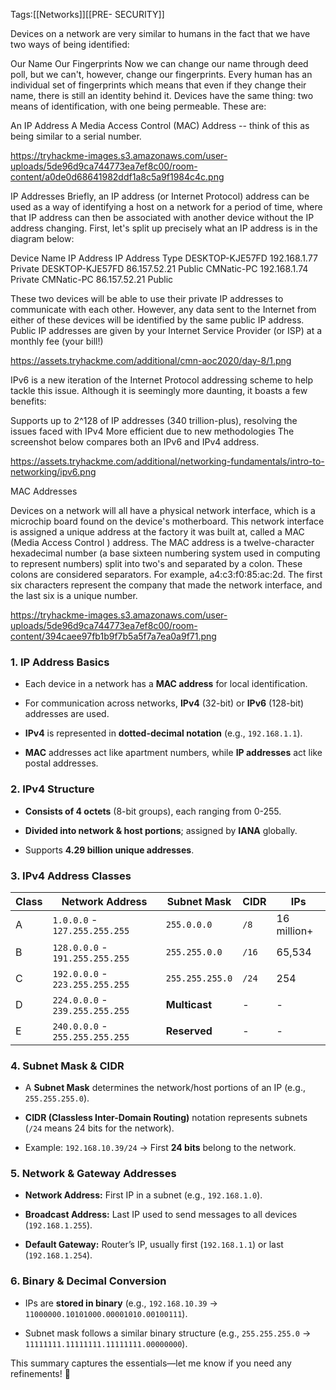 Tags:[[Networks]][[PRE- SECURITY]]

Devices on a network are very similar to humans in the fact that we have two ways of being identified:

Our Name
Our Fingerprints
Now we can change our name through deed poll, but we can't, however, change our fingerprints. Every human has an individual set of fingerprints which means that even if they change their name, there is still an identity behind it. Devices have the same thing: two means of identification, with one being permeable. These are:

An IP Address
A Media Access Control (MAC) Address -- think of this as being similar to a serial number.

https://tryhackme-images.s3.amazonaws.com/user-uploads/5de96d9ca744773ea7ef8c00/room-content/a0de0d68641982ddf1a8c5a9f1984c4c.png

IP Addresses
Briefly, an IP address (or Internet Protocol) address can be used as a way of identifying a host on a network for a period of time, where that IP address can then be associated with another device without the IP address changing. First, let's split up precisely what an IP address is in the diagram below:



Device Name	IP Address	IP Address Type
DESKTOP-KJE57FD	192.168.1.77	Private
DESKTOP-KJE57FD	86.157.52.21	Public
CMNatic-PC	192.168.1.74	Private
CMNatic-PC	86.157.52.21	Public

These two devices will be able to use their private IP addresses to communicate with each other. However, any data sent to the Internet from either of these devices will be identified by the same public IP address. Public IP addresses are given by your Internet Service Provider (or ISP) at a monthly fee (your bill!)

https://assets.tryhackme.com/additional/cmn-aoc2020/day-8/1.png

IPv6 is a new iteration of the Internet Protocol addressing scheme to help tackle this issue. Although it is seemingly more daunting, it boasts a few benefits:

Supports up to 2^128 of IP addresses (340 trillion-plus), resolving the issues faced with IPv4
More efficient due to new methodologies
The screenshot below compares both an IPv6 and IPv4 address.

https://assets.tryhackme.com/additional/networking-fundamentals/intro-to-networking/ipv6.png

MAC Addresses

Devices on a network will all have a physical network interface, which is a microchip board found on the device's motherboard. This network interface is assigned a unique address at the factory it was built at, called a MAC (Media Access Control ) address. The MAC address is a twelve-character hexadecimal number (a base sixteen numbering system used in computing to represent numbers) split into two's and separated by a colon. These colons are considered separators. For example, a4:c3:f0:85:ac:2d. The first six characters represent the company that made the network interface, and the last six is a unique number.

https://tryhackme-images.s3.amazonaws.com/user-uploads/5de96d9ca744773ea7ef8c00/room-content/394caee97fb1b9f7b5a5f7a7ea0a9f71.png

### **1. IP Address Basics**

- Each device in a network has a **MAC address** for local identification.
    
- For communication across networks, **IPv4** (32-bit) or **IPv6** (128-bit) addresses are used.
    
- **IPv4** is represented in **dotted-decimal notation** (e.g., `192.168.1.1`).
    
- **MAC** addresses act like apartment numbers, while **IP addresses** act like postal addresses.
    

### **2. IPv4 Structure**

- **Consists of 4 octets** (8-bit groups), each ranging from 0-255.
    
- **Divided into network & host portions**; assigned by **IANA** globally.
    
- Supports **4.29 billion unique addresses**.
    

### **3. IPv4 Address Classes**

| **Class** | **Network Address**             | **Subnet Mask** | **CIDR** | **IPs**     |
| --------- | ------------------------------- | --------------- | -------- | ----------- |
| A         | `1.0.0.0` - `127.255.255.255`   | `255.0.0.0`     | `/8`     | 16 million+ |
| B         | `128.0.0.0` - `191.255.255.255` | `255.255.0.0`   | `/16`    | 65,534      |
| C         | `192.0.0.0` - `223.255.255.255` | `255.255.255.0` | `/24`    | 254         |
| D         | `224.0.0.0` - `239.255.255.255` | **Multicast**   | -        | -           |
| E         | `240.0.0.0` - `255.255.255.255` | **Reserved**    | -        | -           |

### **4. Subnet Mask & CIDR**

- A **Subnet Mask** determines the network/host portions of an IP (e.g., `255.255.255.0`).
    
- **CIDR (Classless Inter-Domain Routing)** notation represents subnets (`/24` means 24 bits for the network).
    
- Example: `192.168.10.39/24` → First **24 bits** belong to the network.
    

### **5. Network & Gateway Addresses**

- **Network Address:** First IP in a subnet (e.g., `192.168.1.0`).
    
- **Broadcast Address:** Last IP used to send messages to all devices (`192.168.1.255`).
    
- **Default Gateway:** Router’s IP, usually first (`192.168.1.1`) or last (`192.168.1.254`).
    

### **6. Binary & Decimal Conversion**

- IPs are **stored in binary** (e.g., `192.168.10.39` → `11000000.10101000.00001010.00100111`).
    
- Subnet mask follows a similar binary structure (e.g., `255.255.255.0` → `11111111.11111111.11111111.00000000`).
    

This summary captures the essentials—let me know if you need any refinements! 🚀